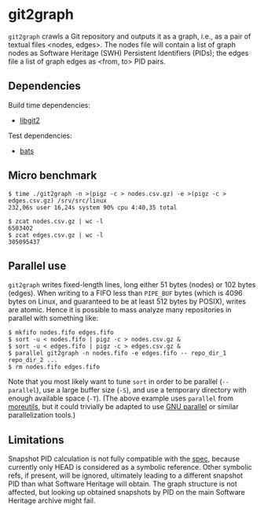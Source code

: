 git2graph
=========

`git2graph` crawls a Git repository and outputs it as a graph, i.e., as a pair
of textual files <nodes, edges>. The nodes file will contain a list of graph
nodes as Software Heritage (SWH) Persistent Identifiers (PIDs); the edges file
a list of graph edges as <from, to> PID pairs.


Dependencies
------------

Build time dependencies:

- [libgit2](https://libgit2.org/)

Test dependencies:

- [bats](https://github.com/bats-core/bats-core)


Micro benchmark
---------------

    $ time ./git2graph -n >(pigz -c > nodes.csv.gz) -e >(pigz -c > edges.csv.gz) /srv/src/linux
    232,06s user 16,24s system 90% cpu 4:40,35 total
    
    $ zcat nodes.csv.gz | wc -l
    6503402
    $ zcat edges.csv.gz | wc -l
    305095437


Parallel use
------------

`git2graph` writes fixed-length lines, long either 51 bytes (nodes) or 102
bytes (edges). When writing to a FIFO less than `PIPE_BUF` bytes (which is 4096
bytes on Linux, and guaranteed to be at least 512 bytes by POSIX), writes are
atomic. Hence it is possible to mass analyze many repositories in parallel with
something like:

    $ mkfifo nodes.fifo edges.fifo
    $ sort -u < nodes.fifo | pigz -c > nodes.csv.gz &
    $ sort -u < edges.fifo | pigz -c > edges.csv.gz &
    $ parallel git2graph -n nodes.fifo -e edges.fifo -- repo_dir_1 repo_dir_2 ...
    $ rm nodes.fifo edges.fifo

Note that you most likely want to tune `sort` in order to be parallel
(`--parallel`), use a large buffer size (`-S`), and use a temporary directory
with enough available space (`-T`).  (The above example uses `parallel`
from [moreutils](https://joeyh.name/code/moreutils/), but it could trivially be
adapted to use [GNU parallel](https://www.gnu.org/software/parallel/) or
similar parallelization tools.)


Limitations
-----------

Snapshot PID calculation is not fully compatible with
the
[spec](https://docs.softwareheritage.org/devel/apidoc/swh.model.html#swh.model.identifiers.snapshot_identifier),
because currently only HEAD is considered as a symbolic reference. Other
symbolic refs, if present, will be ignored, ultimately leading to a different
snapshot PID than what Software Heritage will obtain. The graph structure is
not affected, but looking up obtained snapshots by PID on the main Software
Heritage archive might fail.
